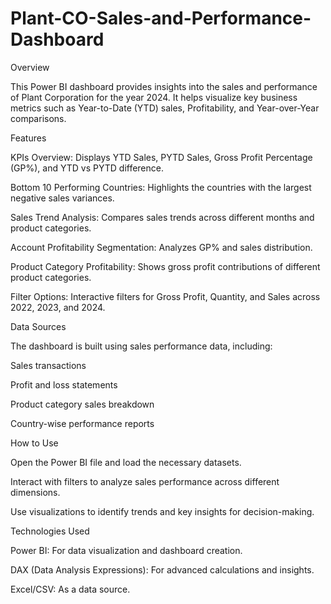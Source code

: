# Plant-CO-Sales-and-Performance-Dashboard
Overview

This Power BI dashboard provides insights into the sales and performance of Plant Corporation for the year 2024. It helps visualize key business metrics such as Year-to-Date (YTD) sales, Profitability, and Year-over-Year comparisons.

Features

KPIs Overview: Displays YTD Sales, PYTD Sales, Gross Profit Percentage (GP%), and YTD vs PYTD difference.

Bottom 10 Performing Countries: Highlights the countries with the largest negative sales variances.

Sales Trend Analysis: Compares sales trends across different months and product categories.

Account Profitability Segmentation: Analyzes GP% and sales distribution.

Product Category Profitability: Shows gross profit contributions of different product categories.

Filter Options: Interactive filters for Gross Profit, Quantity, and Sales across 2022, 2023, and 2024.

Data Sources

The dashboard is built using sales performance data, including:

Sales transactions

Profit and loss statements

Product category sales breakdown

Country-wise performance reports

How to Use

Open the Power BI file and load the necessary datasets.

Interact with filters to analyze sales performance across different dimensions.

Use visualizations to identify trends and key insights for decision-making.

Technologies Used

Power BI: For data visualization and dashboard creation.

DAX (Data Analysis Expressions): For advanced calculations and insights.

Excel/CSV: As a data source.
